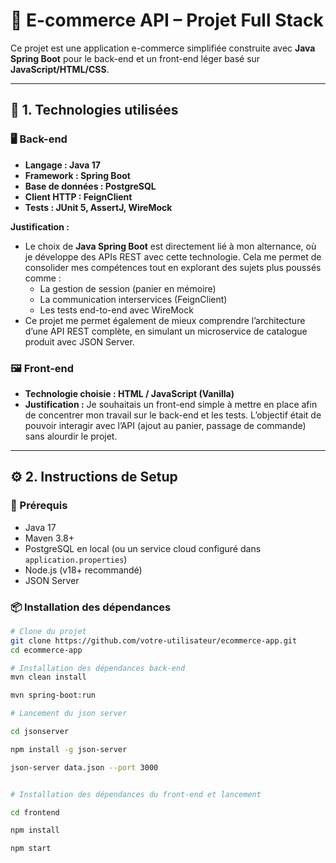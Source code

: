 # 🛒 E-commerce API – Projet Full Stack

Ce projet est une application e-commerce simplifiée construite avec **Java Spring Boot** pour le back-end et un front-end léger basé sur **JavaScript/HTML/CSS**.

---

## 🔧 1. Technologies utilisées

### 🖥️ Back-end
- **Langage : Java 17**
- **Framework : Spring Boot**
- **Base de données : PostgreSQL**
- **Client HTTP : FeignClient**
- **Tests : JUnit 5, AssertJ, WireMock**

**Justification :**
- Le choix de **Java Spring Boot** est directement lié à mon alternance, où je développe des APIs REST avec cette technologie. Cela me permet de consolider mes compétences tout en explorant des sujets plus poussés comme :
  - La gestion de session (panier en mémoire)
  - La communication interservices (FeignClient)
  - Les tests end-to-end avec WireMock
- Ce projet me permet également de mieux comprendre l’architecture d’une API REST complète, en simulant un microservice de catalogue produit avec JSON Server.

### 🖼️ Front-end
- **Technologie choisie : HTML / JavaScript (Vanilla)**
- **Justification :** Je souhaitais un front-end simple à mettre en place afin de concentrer mon travail sur le back-end et les tests. L’objectif était de pouvoir interagir avec l’API (ajout au panier, passage de commande) sans alourdir le projet.

---

## ⚙️ 2. Instructions de Setup

### 🐘 Prérequis
- Java 17
- Maven 3.8+
- PostgreSQL en local (ou un service cloud configuré dans `application.properties`)
- Node.js (v18+ recommandé)
- JSON Server

### 📦 Installation des dépendances

```bash
# Clone du projet
git clone https://github.com/votre-utilisateur/ecommerce-app.git
cd ecommerce-app

# Installation des dépendances back-end
mvn clean install

mvn spring-boot:run

# Lancement du json server

cd jsonserver

npm install -g json-server

json-server data.json --port 3000


# Installation des dépendances du front-end et lancement

cd frontend

npm install

npm start

```